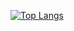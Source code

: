 [![Top Langs](https://github-readme-stats.vercel.app/api/top-langs/?username=shujiejune&card_width=500&size_weight=0.5&count_weight=0.5&langs_count=9&layout=compact&theme=solarized-light&hide=html,css,ejs,shaderlab)](https://github.com/shujiejune/github-readme-stats)

<!--
**shujiejune/shujiejune** is a ✨ _special_ ✨ repository because its `README.md` (this file) appears on your GitHub profile.

Here are some ideas to get you started:

- 🔭 I’m currently working on ...
- 🌱 I’m currently learning ...
- 👯 I’m looking to collaborate on ...
- 🤔 I’m looking for help with ...
- 💬 Ask me about ...
- 📫 How to reach me: ...
- 😄 Pronouns: ...
- ⚡ Fun fact: ...
-->
